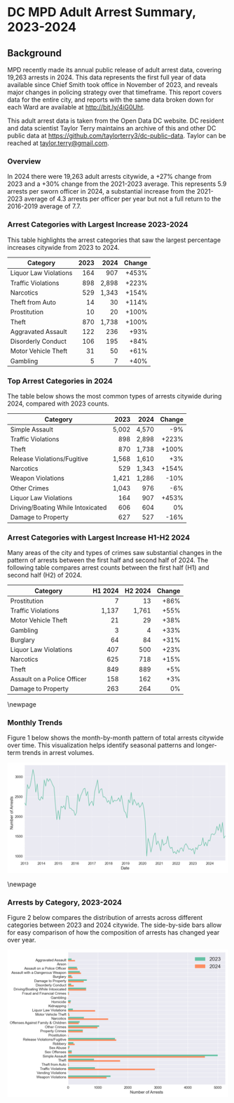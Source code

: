 # DC MPD Adult Arrest Summary, 2023-2024

## Background

MPD recently made its annual public release of adult arrest data, covering 19,263 arrests in 2024. This data represents the first full year of data available since Chief Smith took office in November of 2023, and reveals major changes in policing strategy over that timeframe. This report covers data for the entire city, and reports with the same data broken down for each Ward are available at http://bit.ly/4iG0Uht. 

This adult arrest data is taken from the Open Data DC website. DC resident and data scientist Taylor Terry maintains an archive of this and other DC public data at https://github.com/taylorterry3/dc-public-data. Taylor can be reached at taylor.terry@gmail.com.

### Overview

In 2024 there were 19,263 adult arrests citywide, a +27% change from 2023 and a +30% change from the 2021-2023 average. This represents 5.9 arrests per sworn officer in 2024, a substantial increase from the 2021-2023 average of 4.3 arrests per officer per year but not a full return to the 2016-2019 average of 7.7. 


### Arrest Categories with Largest Increase 2023-2024
This table highlights the arrest categories that saw the largest percentage increases citywide from 2023 to 2024.

| Category | 2023 | 2024 | Change |
|----------|------:|------:|---------:|
| Liquor Law Violations | 164 | 907 | +453% |
| Traffic Violations | 898 | 2,898 | +223% |
| Narcotics | 529 | 1,343 | +154% |
| Theft from Auto | 14 | 30 | +114% |
| Prostitution | 10 | 20 | +100% |
| Theft | 870 | 1,738 | +100% |
| Aggravated Assault | 122 | 236 | +93% |
| Disorderly Conduct | 106 | 195 | +84% |
| Motor Vehicle Theft | 31 | 50 | +61% |
| Gambling | 5 | 7 | +40% |
### Top Arrest Categories in 2024
The table below shows the most common types of arrests citywide during 2024, compared with 2023 counts.

| Category | 2023 | 2024 | Change |
|----------|------:|------:|---------:|
| Simple Assault | 5,002 | 4,570 | -9% |
| Traffic Violations | 898 | 2,898 | +223% |
| Theft | 870 | 1,738 | +100% |
| Release Violations/Fugitive | 1,568 | 1,610 | +3% |
| Narcotics | 529 | 1,343 | +154% |
| Weapon Violations | 1,421 | 1,286 | -10% |
| Other Crimes | 1,043 | 976 | -6% |
| Liquor Law Violations | 164 | 907 | +453% |
| Driving/Boating While Intoxicated | 606 | 604 | 0% |
| Damage to Property | 627 | 527 | -16% |

### Arrest Categories with Largest Increase H1-H2 2024
Many areas of the city and types of crimes saw substantial changes in the pattern of arrests between the first half and second half of 2024. The following table compares arrest counts between the first half (H1) and second half (H2) of 2024.

| Category | H1 2024 | H2 2024 | Change |
|----------|---------:|---------:|---------:|
| Prostitution | 7 | 13 | +86% |
| Traffic Violations | 1,137 | 1,761 | +55% |
| Motor Vehicle Theft | 21 | 29 | +38% |
| Gambling | 3 | 4 | +33% |
| Burglary | 64 | 84 | +31% |
| Liquor Law Violations | 407 | 500 | +23% |
| Narcotics | 625 | 718 | +15% |
| Theft | 849 | 889 | +5% |
| Assault on a Police Officer | 158 | 162 | +3% |
| Damage to Property | 263 | 264 | 0% |

\newpage
### Monthly Trends
Figure 1 below shows the month-by-month pattern of total arrests citywide over time. This visualization helps identify seasonal patterns and longer-term trends in arrest volumes.

![Monthly Arrest Trends](citywide_monthly_trends.png)


\newpage
### Arrests by Category, 2023-2024
Figure 2 below compares the distribution of arrests across different categories between 2023 and 2024 citywide. The side-by-side bars allow for easy comparison of how the composition of arrests has changed year over year.

![Arrests by category](citywide_categories.png)
